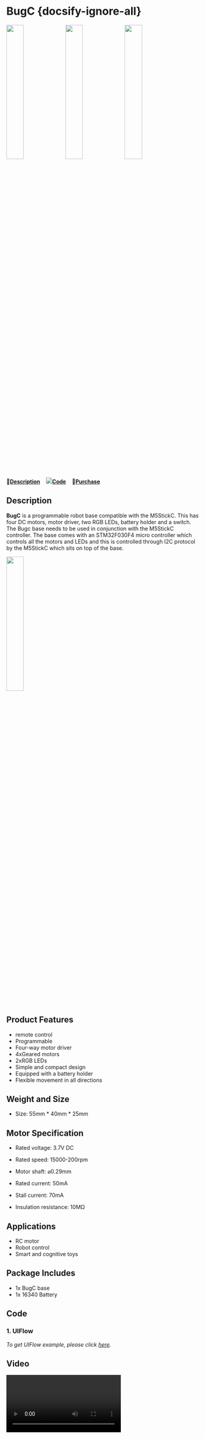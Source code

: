 # BugC {docsify-ignore-all}

<img src="assets\img\product_pics\hat\bugc_hat\bugc_hat_01.jpg" width="30%" height="30%"> <img src="assets\img\product_pics\hat\bugc_hat\bugc_hat_02.jpg" width="30%" height="30%">
<img src="assets\img\product_pics\hat\bugc_hat\bugc_hat_04.jpg" width="30%" height="30%">

:memo:**[Description](#Description)**&nbsp;&nbsp;&nbsp;&nbsp;<img src="https://m5stack.oss-cn-shenzhen.aliyuncs.com/image/EasyLoader_M5StickC_logo_min.png">**[Code](#Code)**&nbsp;&nbsp;&nbsp;&nbsp;🛒**[Purchase](https://m5stack.com/products/bugc-w-o-m5stickc)**


## Description

**BugC** is a programmable robot base compatible with the M5StickC. This has four DC motors, motor driver, two RGB LEDs, battery holder and a switch.
The Bugc base needs to be used in conjunction with the M5StickC controller. The base comes with an STM32F030F4 micro controller which controls all the motors and LEDs and this is controlled through I2C protocol by the M5StickC which sits on top of the base.


<img src="assets\img\product_pics\hat\bugc_hat\bugc_hat_03.jpg" width="30%" height="30%">

## Product Features

- remote control
- Programmable 
- Four-way motor driver
- 4xGeared motors
- 2xRGB LEDs
- Simple and compact design
- Equipped with a battery holder
- Flexible movement in all directions


## Weight and Size

- Size: 55mm * 40mm * 25mm

## Motor Specification

- Rated voltage: 3.7V DC

- Rated speed: 15000-200rpm

- Motor shaft: ⌀0.29mm

- Rated current: 50mA

- Stall current: 70mA

- Insulation resistance: 10MΩ

## Applications

- RC motor
- Robot control
- Smart and cognitive toys


## Package Includes

- 1x BugC base
- 1x 16340 Battery


## Code

### 1. UIFlow

*To get UIFlow example, please click [here](https://github.com/m5stack/M5-ProductExampleCodes/tree/master/Hat/BugC/UIFlow).*


## Video

<video class="video_size" controls>
    <source src="https://m5stack.oss-cn-shenzhen.aliyuncs.com/video/Product_example_video/HAT/bugC.mp4" type="video/mp4">
</video>

